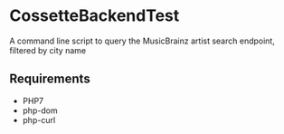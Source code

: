 # CossetteBackendTest
A command line script to query the MusicBrainz artist search endpoint, filtered by city name

## Requirements
- PHP7
- php-dom
- php-curl
